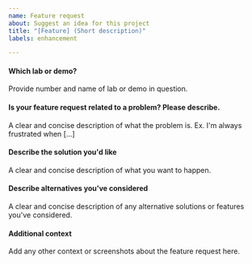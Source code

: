 ```yaml
---
name: Feature request
about: Suggest an idea for this project
title: "[Feature] (Short description)"
labels: enhancement

---
```


#### **Which lab or demo?**
Provide number and name of lab or demo in question.

#### **Is your feature request related to a problem? Please describe.**
A clear and concise description of what the problem is. Ex. I'm always frustrated when [...]

#### **Describe the solution you'd like**
A clear and concise description of what you want to happen.

#### **Describe alternatives you've considered**
A clear and concise description of any alternative solutions or features you've considered.

#### **Additional context**
Add any other context or screenshots about the feature request here.
